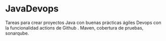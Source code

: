 # JavaDevops
Tareas para crear proyectos Java con buenas prácticas ágiles  Devops con la funcionalidad actions de Github . Maven, cobertura de pruebas, sonarqube.
